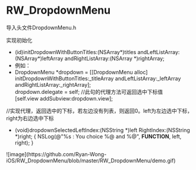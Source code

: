 # RW_DropdownMenu
导入头文件DropdownMenu.h

实现初始化
- (id)initDropdownWithButtonTitles:(NSArray*)titles andLeftListArray:(NSArray*)leftArray andRightListArray:(NSArray *)rightArray;
- 例如：
- DropdownMenu *dropdown = [[DropdownMenu alloc] initDropdownWithButtonTitles:_titleArray andLeftListArray:_leftArray andRightListArray:_rightArray];
<br/>  dropdown.delegate = self;   //此句的代理方法可返回选中下标值
<br/>  [self.view addSubview:dropdown.view];


//实现代理，返回选中的下标，若左边没有列表，则返回0。left为左边选中下标，right为右边选中下标
- (void)dropdownSelectedLeftIndex:(NSString *)left RightIndex:(NSString *)right; {
    NSLog(@"%s : You choice %@ and %@", __FUNCTION__, left, right);
}
<p>
![image](https://github.com/Ryan-Wong-iOS/RW_DropdownMenu/blob/master/RW_DropdownMenu/demo.gif)
</p>

